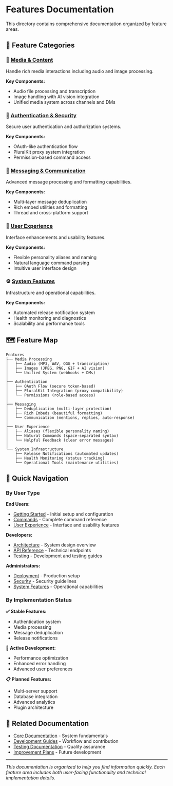 # Features Documentation

This directory contains comprehensive documentation organized by feature areas.

## 📁 Feature Categories

### 🎵 [Media & Content](media/)
Handle rich media interactions including audio and image processing.

**Key Components:**
- Audio file processing and transcription
- Image handling with AI vision integration
- Unified media system across channels and DMs

### 🔐 [Authentication & Security](authentication/)
Secure user authentication and authorization systems.

**Key Components:**
- OAuth-like authentication flow
- PluralKit proxy system integration
- Permission-based command access

### 💬 [Messaging & Communication](messaging/)
Advanced message processing and formatting capabilities.

**Key Components:**
- Multi-layer message deduplication
- Rich embed utilities and formatting
- Thread and cross-platform support

### 👤 [User Experience](user-experience/)
Interface enhancements and usability features.

**Key Components:**
- Flexible personality aliases and naming
- Natural language command parsing
- Intuitive user interface design

### ⚙️ [System Features](system/)
Infrastructure and operational capabilities.

**Key Components:**
- Automated release notification system
- Health monitoring and diagnostics
- Scalability and performance tools

## 🗺️ Feature Map

```
Features
├── Media Processing
│   ├── Audio (MP3, WAV, OGG + transcription)
│   ├── Images (JPEG, PNG, GIF + AI vision)
│   └── Unified System (webhooks + DMs)
│
├── Authentication
│   ├── OAuth Flow (secure token-based)
│   ├── PluralKit Integration (proxy compatibility)
│   └── Permissions (role-based access)
│
├── Messaging
│   ├── Deduplication (multi-layer protection)
│   ├── Rich Embeds (beautiful formatting)
│   └── Communication (mentions, replies, auto-response)
│
├── User Experience
│   ├── Aliases (flexible personality naming)
│   ├── Natural Commands (space-separated syntax)
│   └── Helpful Feedback (clear error messages)
│
└── System Infrastructure
    ├── Release Notifications (automated updates)
    ├── Health Monitoring (status tracking)
    └── Operational Tools (maintenance utilities)
```

## 🚀 Quick Navigation

### By User Type

**End Users:**
- [Getting Started](../core/SETUP.md) - Initial setup and configuration
- [Commands](../core/COMMAND_SYSTEM.md) - Complete command reference
- [User Experience](user-experience/) - Interface and usability features

**Developers:**
- [Architecture](../core/ARCHITECTURE.md) - System design overview
- [API Reference](../core/API_REFERENCE.md) - Technical endpoints
- [Testing](../testing/README.md) - Development and testing guides

**Administrators:**
- [Deployment](../core/DEPLOYMENT.md) - Production setup
- [Security](../core/SECURITY.md) - Security guidelines
- [System Features](system/) - Operational capabilities

### By Implementation Status

**✅ Stable Features:**
- Authentication system
- Media processing
- Message deduplication
- Release notifications

**🔄 Active Development:**
- Performance optimization
- Enhanced error handling
- Advanced user preferences

**📋 Planned Features:**
- Multi-server support
- Database integration
- Advanced analytics
- Plugin architecture

## 🔗 Related Documentation

- [Core Documentation](../core/) - System fundamentals
- [Development Guides](../development/) - Workflow and contribution
- [Testing Documentation](../testing/) - Quality assurance
- [Improvement Plans](../improvements/) - Future development

---

*This documentation is organized to help you find information quickly. Each feature area includes both user-facing functionality and technical implementation details.*